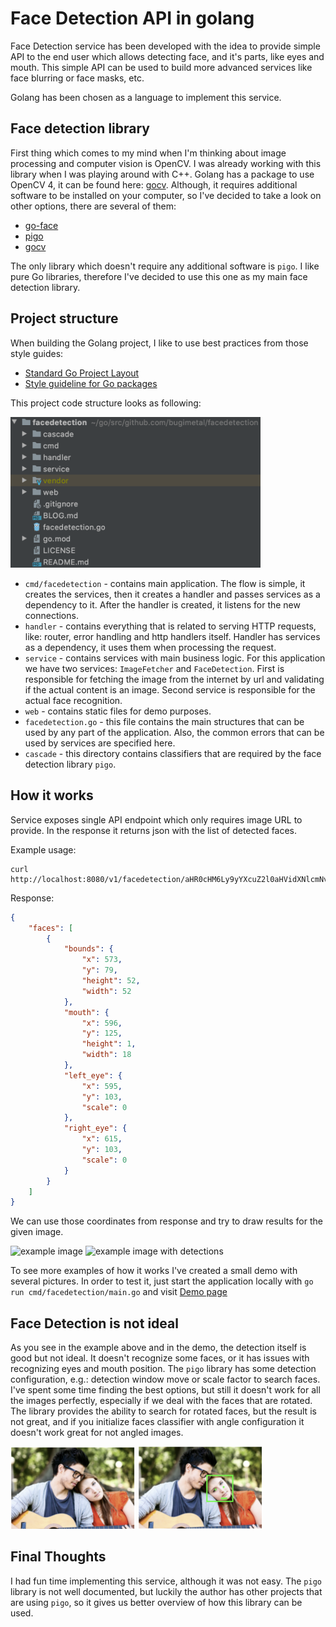 Face Detection API in golang
=====

Face Detection service has been developed with the idea to provide simple API to the end user which allows detecting face, and it's parts, like eyes and mouth.
This simple API can be used to build more advanced services like face blurring or face masks, etc.

Golang has been chosen as a language to implement this service.

## Face detection library

First thing which comes to my mind when I'm thinking about image processing and computer vision is OpenCV. 
I was already working with this library when I was playing around with C++. Golang has a package to use OpenCV 4, it can be found here: [gocv](https://github.com/hybridgroup/gocv).
Although, it requires additional software to be installed on your computer, so I've decided to take a look on other options, there are several of them:

* [go-face](https://github.com/Kagami/go-face)
* [pigo](https://github.com/esimov/pigo)
* [gocv](https://github.com/hybridgroup/gocv)

The only library which doesn't require any additional software is `pigo`. I like pure Go libraries, therefore I've decided to use this one as my main face detection library.

## Project structure

When building the Golang project, I like to use best practices from those style guides:

* [Standard Go Project Layout](https://github.com/golang-standards/project-layout)
* [Style guideline for Go packages](https://rakyll.org/style-packages/)

This project code structure looks as following:

<img src="web/blog/project_layout.png" width="400px" />

* `cmd/facedetection` - contains main application. 
The flow is simple, it creates the services, then it creates a handler and passes services as a dependency to it. After the handler is created, it listens for the new connections.
* `handler` - contains everything that is related to serving HTTP requests, like: router, error handling and http handlers itself.
Handler has services as a dependency, it uses them when processing the request. 
* `service` - contains services with main business logic. For this application we have two services: `ImageFetcher` and `FaceDetection`. 
First is responsible for fetching the image from the internet by url and validating if the actual content is an image. Second service is responsible for the actual face recognition. 
* `web` - contains static files for demo purposes.
* `facedetection.go` - this file contains the main structures that can be used by any part of the application. Also, the common errors that can be used by services are specified here.
* `cascade` - this directory contains classifiers that are required by the face detection library `pigo`.

## How it works

Service exposes single API endpoint which only requires image URL to provide. In the response it returns json with the list of detected faces.

Example usage:
```
curl http://localhost:8080/v1/facedetection/aHR0cHM6Ly9yYXcuZ2l0aHVidXNlcmNvbnRlbnQuY29tL2VzaW1vdi9waWdvL21hc3Rlci90ZXN0ZGF0YS9zYW1wbGUuanBn
```
Response:
```json
{
    "faces": [
        {
            "bounds": {
                "x": 573,
                "y": 79,
                "height": 52,
                "width": 52
            },
            "mouth": {
                "x": 596,
                "y": 125,
                "height": 1,
                "width": 18
            },
            "left_eye": {
                "x": 595,
                "y": 103,
                "scale": 0
            },
            "right_eye": {
                "x": 615,
                "y": 103,
                "scale": 0
            }
        }
    ]
}
```

We can use those coordinates from response and try to draw results for the given image.

<img src="web/blog/example_image.png" width="400px" alt="example image" />
<img src="web/blog/example_image_with_detections.png" width="400px" alt="example image with detections" />

To see more examples of how it works I've created a small demo with several pictures.
In order to test it, just start the application locally with `go run cmd/facedetection/main.go` and visit [Demo page](http://localhost:8080/web/demo.html)

## Face Detection is not ideal

As you see in the example above and in the demo, the detection itself is good but not ideal. It doesn't recognize some faces, or it has issues with recognizing eyes and mouth position.
The `pigo` library has some detection configuration, e.g.: detection window move or scale factor to search faces. 
I've spent some time finding the best options, but still it doesn't work for all the images perfectly, especially if we deal with the faces that are rotated.
The library provides the ability to search for rotated faces, but the result is not great, and if you initialize faces classifier with angle configuration it doesn't work great for not angled images.

<img src="web/blog/example_angle.png" width="200px" />
<img src="web/blog/example_angle_with_detections.png" width="200px" />

## Final Thoughts

I had fun time implementing this service, although it was not easy. 
The `pigo` library is not well documented, but luckily the author has other projects that are using `pigo`, so it gives us better overview of how this library can be used.


